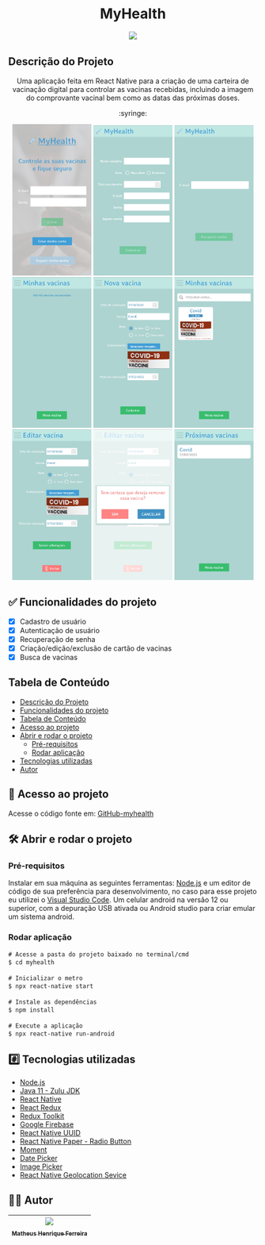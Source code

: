 <h1 align="center">MyHealth</h1>

<div align="center">
  <img src="http://img.shields.io/static/v1?label=STATUS&message=CONCLUIDO&color=GREEN&style=for-the-badge"/>
</div>

## Descrição do Projeto

<p align="center">Uma aplicação feita em React Native para a criação de uma carteira de vacinação digital para controlar as vacinas recebidas, incluindo a imagem do comprovante vacinal bem como as datas das próximas doses.</p>
<p align="center">:syringe:</p>
<div align="center">
  <img src="./docs/initial.png" width='160px' />
  <img src="./docs/Register.jpg" width='160px' />
  <img src="./docs/Recover.jpg" width='160px' />
  <img src="./docs/Home.jpg" width='160px' />
  <img src="./docs/NewVaccine.jpg" width='160px' />
  <img src="./docs/Home2.jpg" width='160px' />
  <img src="./docs/EditVaccine.jpg" width='160px' />
  <img src="./docs/DeleteVaccine.jpg" width='160px' />
  <img src="./docs/NextVaccination.jpg" width='160px' />
</div>

## :white_check_mark: Funcionalidades do projeto

- [x] Cadastro de usuário
- [x] Autenticação de usuário
- [x] Recuperação de senha
- [x] Criação/edição/exclusão de cartão de vacinas
- [x] Busca de vacinas

## Tabela de Conteúdo
<!--ts-->
   * [Descrição do Projeto](#descrição-do-projeto)
   * [Funcionalidades do projeto](#white_check_mark-funcionalidades-do-projeto)
   * [Tabela de Conteúdo](#tabela-de-conteúdo)
   * [Acesso ao projeto](#file_folder-acesso-ao-projeto)
   * [Abrir e rodar o projeto](#hammer_and_wrench-abrir-e-rodar-o-projeto)
       * [Pré-requisitos](#pré-requisitos)
       * [Rodar aplicação](#rodar-aplicação)
   * [Tecnologias utilizadas](#hash-tecnologias-utilizadas)
   * [Autor](#man_technologist-autor)
<!--te-->

## :file_folder: Acesso ao projeto

Acesse o código fonte em: [GitHub-myhealth](https://github.com/matheushenriqueferreira/myhealth)

## :hammer_and_wrench: Abrir e rodar o projeto
### Pré-requisitos

Instalar em sua máquina as seguintes ferramentas:
[Node.js](https://nodejs.org/en/) e um editor de código de sua preferência para desenvolvimento, no caso para esse projeto eu utilizei o [Visual Studio Code](https://code.visualstudio.com/).
Um celular android na versão 12 ou superior, com a depuração USB ativada ou Android studio para criar emular um sistema android.

### Rodar aplicação
    # Acesse a pasta do projeto baixado no terminal/cmd
    $ cd myhealth

    # Inicializar o metro
    $ npx react-native start

    # Instale as dependências
    $ npm install

    # Execute a aplicação
    $ npx react-native run-android


## :hash: Tecnologias utilizadas

- [Node.js](https://nodejs.org/en/)
- [Java 11 - Zulu JDK](https://www.azul.com/downloads/?package=jdk)
- [React Native](https://reactnative.dev/)
- [React Redux](https://react-redux.js.org/)
- [Redux Toolkit](https://redux-toolkit.js.org/)
- [Google Firebase](https://firebase.google.com/)
- [React Native UUID](https://www.npmjs.com/package/react-native-uuid)
- [React Native Paper - Radio Button](https://callstack.github.io/react-native-paper/radio-button.html)
- [Moment](https://momentjs.com/)
- [Date Picker](https://www.npmjs.com/package/react-native-date-picker)
- [Image Picker](https://github.com/react-native-image-picker/react-native-image-picker)
- [React Native Geolocation Sevice](https://github.com/Agontuk/react-native-geolocation-service)

## :man_technologist: Autor

| [<img src="https://avatars.githubusercontent.com/u/60938127?v=4" width=115><br><sub>Matheus Henrique Ferreira</sub>](https://github.com/matheushenriqueferreira) |  
| :---: |
